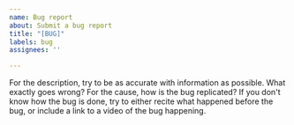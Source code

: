 ```yaml
---
name: Bug report
about: Submit a bug report
title: "[BUG]"
labels: bug
assignees: ''

---
```


For the description, try to be as accurate with information as possible. What exactly goes wrong?
For the cause, how is the bug replicated? If you don't know how the bug is done, try to either recite what happened before the bug, or include a link to a video of the bug happening.
